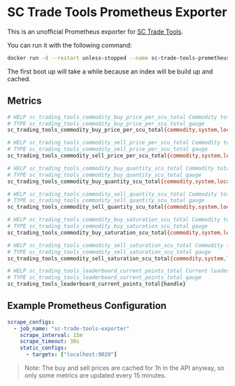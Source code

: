 # SC Trade Tools Prometheus Exporter

This is an unofficial Prometheus exporter for [SC Trade Tools](https://sc-trade.tools).

You can run it with the following command:

```sh
docker run -d --restart unless-stopped --name sc-trade-tools-prometheus-exporter -e 'HOST=0.0.0.0' -e 'PORT=9020' -p 9020:9020 shini92/sc-trade-tools-prometheus-exporter:latest
```

The first boot up will take a while because an index will be build up and cached.

## Metrics

```sh
# HELP sc_trading_tools_commodity_buy_price_per_scu_total Commodity total buy price at shop
# TYPE sc_trading_tools_commodity_buy_price_per_scu_total gauge
sc_trading_tools_commodity_buy_price_per_scu_total{commodity,system,location,locationType}

# HELP sc_trading_tools_commodity_sell_price_per_scu_total Commodity total sell price at shop
# TYPE sc_trading_tools_commodity_sell_price_per_scu_total gauge
sc_trading_tools_commodity_sell_price_per_scu_total{commodity,system,location,locationType}

# HELP sc_trading_tools_commodity_buy_quantity_scu_total Commodity total buy quantity at shop
# TYPE sc_trading_tools_commodity_buy_quantity_scu_total gauge
sc_trading_tools_commodity_buy_quantity_scu_total{commodity,system,location,locationType}

# HELP sc_trading_tools_commodity_sell_quantity_scu_total Commodity total sell quantity at shop
# TYPE sc_trading_tools_commodity_sell_quantity_scu_total gauge
sc_trading_tools_commodity_sell_quantity_scu_total{commodity,system,location,locationType}

# HELP sc_trading_tools_commodity_buy_saturation_scu_total Commodity total buy saturation at shop
# TYPE sc_trading_tools_commodity_buy_saturation_scu_total gauge
sc_trading_tools_commodity_buy_saturation_scu_total{commodity,system,location,locationType}

# HELP sc_trading_tools_commodity_sell_saturation_scu_total Commodity total sell saturation at shop
# TYPE sc_trading_tools_commodity_sell_saturation_scu_total gauge
sc_trading_tools_commodity_sell_saturation_scu_total{commodity,system,location,locationType}

# HELP sc_trading_tools_leaderboard_current_points_total Current leaderboard
# TYPE sc_trading_tools_leaderboard_current_points_total gauge
sc_trading_tools_leaderboard_current_points_total{handle}
```

## Example Prometheus Configuration

```yaml
scrape_configs:
  - job_name: "sc-trade-tools-exporter"
    scrape_interval: 15m
    scrape_timeout: 30s
    static_configs:
      - targets: ["localhost:9020"]
```

> Note: The buy and sell prices are cached for 1h in the API anyway, so only some metrics are updated every 15 minutes.
